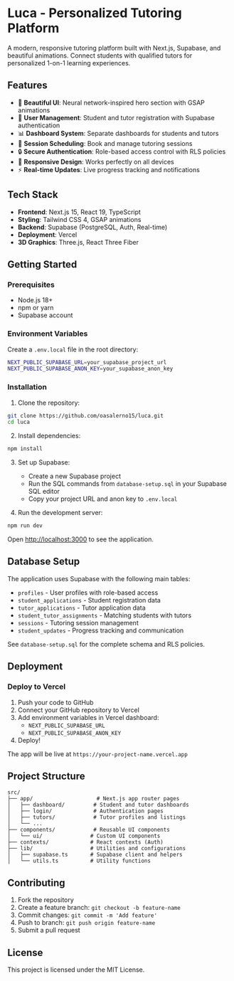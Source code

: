 # Luca - Personalized Tutoring Platform

A modern, responsive tutoring platform built with Next.js, Supabase, and beautiful animations. Connect students with qualified tutors for personalized 1-on-1 learning experiences.

## Features

- 🎨 **Beautiful UI**: Neural network-inspired hero section with GSAP animations
- 👥 **User Management**: Student and tutor registration with Supabase authentication
- 📊 **Dashboard System**: Separate dashboards for students and tutors
- 📅 **Session Scheduling**: Book and manage tutoring sessions
- 🔒 **Secure Authentication**: Role-based access control with RLS policies
- 📱 **Responsive Design**: Works perfectly on all devices
- ⚡ **Real-time Updates**: Live progress tracking and notifications

## Tech Stack

- **Frontend**: Next.js 15, React 19, TypeScript
- **Styling**: Tailwind CSS 4, GSAP animations
- **Backend**: Supabase (PostgreSQL, Auth, Real-time)
- **Deployment**: Vercel
- **3D Graphics**: Three.js, React Three Fiber

## Getting Started

### Prerequisites

- Node.js 18+ 
- npm or yarn
- Supabase account

### Environment Variables

Create a `.env.local` file in the root directory:

```bash
NEXT_PUBLIC_SUPABASE_URL=your_supabase_project_url
NEXT_PUBLIC_SUPABASE_ANON_KEY=your_supabase_anon_key
```

### Installation

1. Clone the repository:
```bash
git clone https://github.com/oasalerno15/luca.git
cd luca
```

2. Install dependencies:
```bash
npm install
```

3. Set up Supabase:
   - Create a new Supabase project
   - Run the SQL commands from `database-setup.sql` in your Supabase SQL editor
   - Copy your project URL and anon key to `.env.local`

4. Run the development server:
```bash
npm run dev
```

Open [http://localhost:3000](http://localhost:3000) to see the application.

## Database Setup

The application uses Supabase with the following main tables:

- `profiles` - User profiles with role-based access
- `student_applications` - Student registration data
- `tutor_applications` - Tutor application data
- `student_tutor_assignments` - Matching students with tutors
- `sessions` - Tutoring session management
- `student_updates` - Progress tracking and communication

See `database-setup.sql` for the complete schema and RLS policies.

## Deployment

### Deploy to Vercel

1. Push your code to GitHub
2. Connect your GitHub repository to Vercel
3. Add environment variables in Vercel dashboard:
   - `NEXT_PUBLIC_SUPABASE_URL`
   - `NEXT_PUBLIC_SUPABASE_ANON_KEY`
4. Deploy!

The app will be live at `https://your-project-name.vercel.app`

## Project Structure

```
src/
├── app/                    # Next.js app router pages
│   ├── dashboard/         # Student and tutor dashboards
│   ├── login/             # Authentication pages
│   ├── tutors/            # Tutor profiles and listings
│   └── ...
├── components/            # Reusable UI components
│   └── ui/               # Custom UI components
├── contexts/             # React contexts (Auth)
├── lib/                  # Utilities and configurations
│   ├── supabase.ts       # Supabase client and helpers
│   └── utils.ts          # Utility functions
```

## Contributing

1. Fork the repository
2. Create a feature branch: `git checkout -b feature-name`
3. Commit changes: `git commit -m 'Add feature'`
4. Push to branch: `git push origin feature-name`
5. Submit a pull request

## License

This project is licensed under the MIT License.
